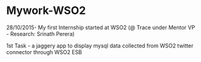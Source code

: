 # Mywork-WSO2


28/10/2015- My first Internship started at WSO2 (@ Trace under Mentor VP - Research:  Srinath Perera)
 
 1st Task - a jaggery app to display mysql data collected from WSO2 twitter connector through WSO2 ESB
 
